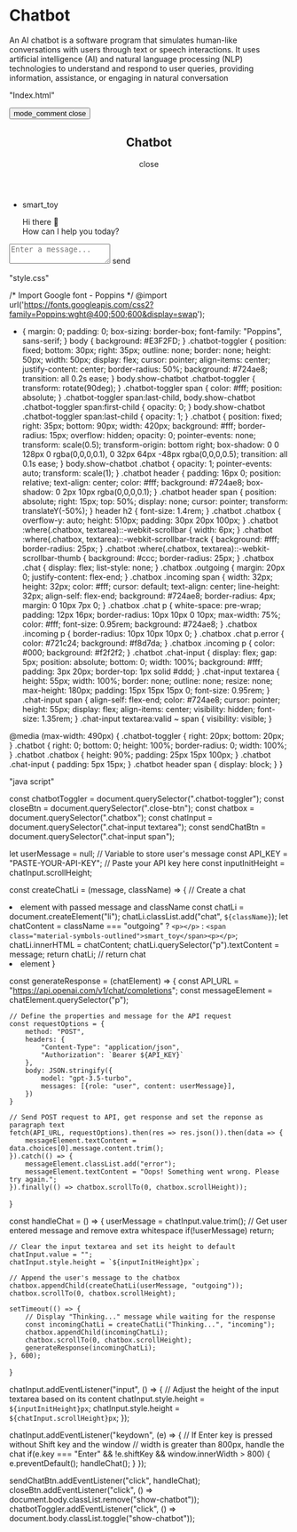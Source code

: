# Chatbot
 An AI chatbot is a software program that simulates human-like conversations with users through text or speech interactions. It uses artificial intelligence (AI) and natural language processing (NLP) technologies to understand and respond to user queries, providing information, assistance, or engaging in natural conversation
 
"Index.html"

<!DOCTYPE html>
<!-- Coding By CodingNepal - www.codingnepalweb.com -->
<html lang="en" dir="ltr">
  <head>
    <meta charset="utf-8">
    <title>Chatbot in JavaScript | CodingNepal</title>
    <link rel="stylesheet" href="style.css">
    <meta name="viewport" content="width=device-width, initial-scale=1.0">
    <!-- Google Fonts Link For Icons -->
    <link rel="stylesheet" href="https://fonts.googleapis.com/css2?family=Material+Symbols+Outlined:opsz,wght,FILL,GRAD@48,400,0,0" />
    <link rel="stylesheet" href="https://fonts.googleapis.com/css2?family=Material+Symbols+Rounded:opsz,wght,FILL,GRAD@48,400,1,0" />
    <script src="script.js" defer></script>
  </head>
  <body>
    <button class="chatbot-toggler">
      <span class="material-symbols-rounded">mode_comment</span>
      <span class="material-symbols-outlined">close</span>
    </button>
    <div class="chatbot">
      <header>
        <h2>Chatbot</h2>
        <span class="close-btn material-symbols-outlined">close</span>
      </header>
      <ul class="chatbox">
        <li class="chat incoming">
          <span class="material-symbols-outlined">smart_toy</span>
          <p>Hi there 👋<br>How can I help you today?</p>
        </li>
      </ul>
      <div class="chat-input">
        <textarea placeholder="Enter a message..." spellcheck="false" required></textarea>
        <span id="send-btn" class="material-symbols-rounded">send</span>
      </div>
    </div>

  </body>
</html>


"style.css"

/* Import Google font - Poppins */
@import url('https://fonts.googleapis.com/css2?family=Poppins:wght@400;500;600&display=swap');
* {
  margin: 0;
  padding: 0;
  box-sizing: border-box;
  font-family: "Poppins", sans-serif;
}
body {
  background: #E3F2FD;
}
.chatbot-toggler {
  position: fixed;
  bottom: 30px;
  right: 35px;
  outline: none;
  border: none;
  height: 50px;
  width: 50px;
  display: flex;
  cursor: pointer;
  align-items: center;
  justify-content: center;
  border-radius: 50%;
  background: #724ae8;
  transition: all 0.2s ease;
}
body.show-chatbot .chatbot-toggler {
  transform: rotate(90deg);
}
.chatbot-toggler span {
  color: #fff;
  position: absolute;
}
.chatbot-toggler span:last-child,
body.show-chatbot .chatbot-toggler span:first-child  {
  opacity: 0;
}
body.show-chatbot .chatbot-toggler span:last-child {
  opacity: 1;
}
.chatbot {
  position: fixed;
  right: 35px;
  bottom: 90px;
  width: 420px;
  background: #fff;
  border-radius: 15px;
  overflow: hidden;
  opacity: 0;
  pointer-events: none;
  transform: scale(0.5);
  transform-origin: bottom right;
  box-shadow: 0 0 128px 0 rgba(0,0,0,0.1),
              0 32px 64px -48px rgba(0,0,0,0.5);
  transition: all 0.1s ease;
}
body.show-chatbot .chatbot {
  opacity: 1;
  pointer-events: auto;
  transform: scale(1);
}
.chatbot header {
  padding: 16px 0;
  position: relative;
  text-align: center;
  color: #fff;
  background: #724ae8;
  box-shadow: 0 2px 10px rgba(0,0,0,0.1);
}
.chatbot header span {
  position: absolute;
  right: 15px;
  top: 50%;
  display: none;
  cursor: pointer;
  transform: translateY(-50%);
}
header h2 {
  font-size: 1.4rem;
}
.chatbot .chatbox {
  overflow-y: auto;
  height: 510px;
  padding: 30px 20px 100px;
}
.chatbot :where(.chatbox, textarea)::-webkit-scrollbar {
  width: 6px;
}
.chatbot :where(.chatbox, textarea)::-webkit-scrollbar-track {
  background: #fff;
  border-radius: 25px;
}
.chatbot :where(.chatbox, textarea)::-webkit-scrollbar-thumb {
  background: #ccc;
  border-radius: 25px;
}
.chatbox .chat {
  display: flex;
  list-style: none;
}
.chatbox .outgoing {
  margin: 20px 0;
  justify-content: flex-end;
}
.chatbox .incoming span {
  width: 32px;
  height: 32px;
  color: #fff;
  cursor: default;
  text-align: center;
  line-height: 32px;
  align-self: flex-end;
  background: #724ae8;
  border-radius: 4px;
  margin: 0 10px 7px 0;
}
.chatbox .chat p {
  white-space: pre-wrap;
  padding: 12px 16px;
  border-radius: 10px 10px 0 10px;
  max-width: 75%;
  color: #fff;
  font-size: 0.95rem;
  background: #724ae8;
}
.chatbox .incoming p {
  border-radius: 10px 10px 10px 0;
}
.chatbox .chat p.error {
  color: #721c24;
  background: #f8d7da;
}
.chatbox .incoming p {
  color: #000;
  background: #f2f2f2;
}
.chatbot .chat-input {
  display: flex;
  gap: 5px;
  position: absolute;
  bottom: 0;
  width: 100%;
  background: #fff;
  padding: 3px 20px;
  border-top: 1px solid #ddd;
}
.chat-input textarea {
  height: 55px;
  width: 100%;
  border: none;
  outline: none;
  resize: none;
  max-height: 180px;
  padding: 15px 15px 15px 0;
  font-size: 0.95rem;
}
.chat-input span {
  align-self: flex-end;
  color: #724ae8;
  cursor: pointer;
  height: 55px;
  display: flex;
  align-items: center;
  visibility: hidden;
  font-size: 1.35rem;
}
.chat-input textarea:valid ~ span {
  visibility: visible;
}

@media (max-width: 490px) {
  .chatbot-toggler {
    right: 20px;
    bottom: 20px;
  }
  .chatbot {
    right: 0;
    bottom: 0;
    height: 100%;
    border-radius: 0;
    width: 100%;
  }
  .chatbot .chatbox {
    height: 90%;
    padding: 25px 15px 100px;
  }
  .chatbot .chat-input {
    padding: 5px 15px;
  }
  .chatbot header span {
    display: block;
  }
}


"java script"

const chatbotToggler = document.querySelector(".chatbot-toggler");
const closeBtn = document.querySelector(".close-btn");
const chatbox = document.querySelector(".chatbox");
const chatInput = document.querySelector(".chat-input textarea");
const sendChatBtn = document.querySelector(".chat-input span");

let userMessage = null; // Variable to store user's message
const API_KEY = "PASTE-YOUR-API-KEY"; // Paste your API key here
const inputInitHeight = chatInput.scrollHeight;

const createChatLi = (message, className) => {
    // Create a chat <li> element with passed message and className
    const chatLi = document.createElement("li");
    chatLi.classList.add("chat", `${className}`);
    let chatContent = className === "outgoing" ? `<p></p>` : `<span class="material-symbols-outlined">smart_toy</span><p></p>`;
    chatLi.innerHTML = chatContent;
    chatLi.querySelector("p").textContent = message;
    return chatLi; // return chat <li> element
}

const generateResponse = (chatElement) => {
    const API_URL = "https://api.openai.com/v1/chat/completions";
    const messageElement = chatElement.querySelector("p");

    // Define the properties and message for the API request
    const requestOptions = {
        method: "POST",
        headers: {
            "Content-Type": "application/json",
            "Authorization": `Bearer ${API_KEY}`
        },
        body: JSON.stringify({
            model: "gpt-3.5-turbo",
            messages: [{role: "user", content: userMessage}],
        })
    }

    // Send POST request to API, get response and set the reponse as paragraph text
    fetch(API_URL, requestOptions).then(res => res.json()).then(data => {
        messageElement.textContent = data.choices[0].message.content.trim();
    }).catch(() => {
        messageElement.classList.add("error");
        messageElement.textContent = "Oops! Something went wrong. Please try again.";
    }).finally(() => chatbox.scrollTo(0, chatbox.scrollHeight));
}

const handleChat = () => {
    userMessage = chatInput.value.trim(); // Get user entered message and remove extra whitespace
    if(!userMessage) return;

    // Clear the input textarea and set its height to default
    chatInput.value = "";
    chatInput.style.height = `${inputInitHeight}px`;

    // Append the user's message to the chatbox
    chatbox.appendChild(createChatLi(userMessage, "outgoing"));
    chatbox.scrollTo(0, chatbox.scrollHeight);
    
    setTimeout(() => {
        // Display "Thinking..." message while waiting for the response
        const incomingChatLi = createChatLi("Thinking...", "incoming");
        chatbox.appendChild(incomingChatLi);
        chatbox.scrollTo(0, chatbox.scrollHeight);
        generateResponse(incomingChatLi);
    }, 600);
}

chatInput.addEventListener("input", () => {
    // Adjust the height of the input textarea based on its content
    chatInput.style.height = `${inputInitHeight}px`;
    chatInput.style.height = `${chatInput.scrollHeight}px`;
});

chatInput.addEventListener("keydown", (e) => {
    // If Enter key is pressed without Shift key and the window 
    // width is greater than 800px, handle the chat
    if(e.key === "Enter" && !e.shiftKey && window.innerWidth > 800) {
        e.preventDefault();
        handleChat();
    }
});

sendChatBtn.addEventListener("click", handleChat);
closeBtn.addEventListener("click", () => document.body.classList.remove("show-chatbot"));
chatbotToggler.addEventListener("click", () => document.body.classList.toggle("show-chatbot"));
